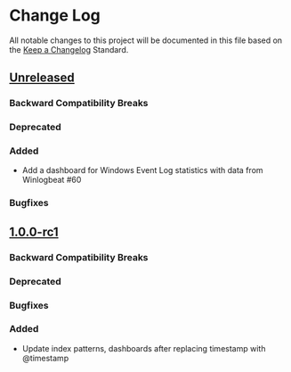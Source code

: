 # Change Log
All notable changes to this project will be documented in this file based on the
[Keep a Changelog](http://keepachangelog.com/) Standard.

## [Unreleased](https://github.com/elastic/libbeat/compare/1.0.0-rc1...HEAD)

### Backward Compatibility Breaks

### Deprecated

### Added
- Add a dashboard for Windows Event Log statistics with data from Winlogbeat #60

### Bugfixes

## [1.0.0-rc1](https://github.com/elastic/libbeat/compare/1.0.0-beta4...1.0.0-rc1)

### Backward Compatibility Breaks

### Deprecated

### Bugfixes

### Added
- Update index patterns, dashboards after replacing timestamp with @timestamp
